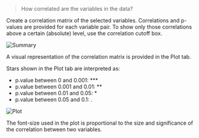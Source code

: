 > How correlated are the variables in the data?

Create a correlation matrix of the selected variables. Correlations and p-values are provided for each variable pair. To show only those correlations above a certain (absolute) level, use the correlation cutoff box.

![Summary](http://mostly-harmless.github.io/radiant/quant/figures_quant/correlation_summary.png)

A visual representation of the correlation matrix is provided in the Plot tab.

Stars shown in the Plot tab are interpreted as:

- p.value between 0 and 0.001:  ***
- p.value between 0.001 and 0.01: **
- p.value between 0.01 and 0.05: *
- p.value between 0.05 and 0.1: .

![Plot](http://mostly-harmless.github.io/radiant/quant/figures_quant/correlation_plot.png)

The font-size used in the plot is proportional to the size and significance of the correlation between two variables.
